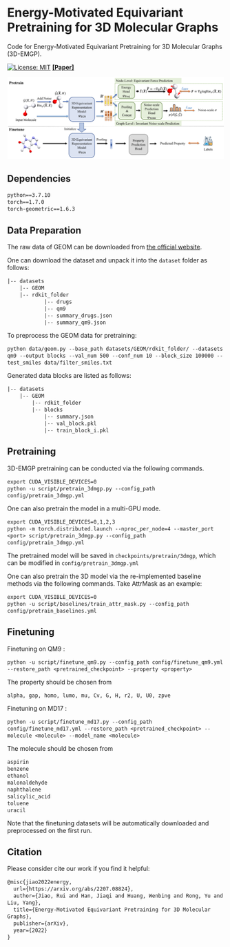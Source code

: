 # Energy-Motivated Equivariant Pretraining for 3D Molecular Graphs

Code for Energy-Motivated Equivariant Pretraining for 3D Molecular Graphs (3D-EMGP).

[![License: MIT](https://img.shields.io/badge/License-MIT-yellow.svg)](https://github.com/jiaor17/3D-EMGP/blob/main/LICENSE)   [**[Paper]**](https://arxiv.org/pdf/2207.08824.pdf)

![Overview](assets/overview.png "Overview")

## Dependencies

```
python==3.7.10
torch==1.7.0
torch-geometric==1.6.3
```

## Data Preparation

The raw data of GEOM can be downloaded from [the official website](https://dataverse.harvard.edu/dataset.xhtml?persistentId=doi:10.7910/DVN/JNGTDF).

One can download the dataset and unpack it into the `dataset` folder as follows:

```
|-- datasets
    |-- GEOM
	|-- rdkit_folder
            |-- drugs
            |-- qm9
            |-- summary_drugs.json
            |-- summary_qm9.json
```

To preprocess the GEOM data for pretraining:

```
python data/geom.py --base_path datasets/GEOM/rdkit_folder/ --datasets qm9 --output blocks --val_num 500 --conf_num 10 --block_size 100000 --test_smiles data/filter_smiles.txt
```

Generated data blocks are listed as follows:

```
|-- datasets
    |-- GEOM
        |-- rdkit_folder
        |-- blocks
            |-- summary.json
            |-- val_block.pkl
            |-- train_block_i.pkl
```

## Pretraining

3D-EMGP pretraining can be conducted via the following commands.

```shell
export CUDA_VISIBLE_DEVICES=0
python -u script/pretrain_3dmgp.py --config_path config/pretrain_3dmgp.yml
```

One can also pretrain the model in a multi-GPU mode.

```shell
export CUDA_VISIBLE_DEVICES=0,1,2,3
python -m torch.distributed.launch --nproc_per_node=4 --master_port <port> script/pretrain_3dmgp.py --config_path config/pretrain_3dmgp.yml
```

The pretrained model will be saved in `checkpoints/pretrain/3dmgp`, which can be modified in `config/pretrain_3dmgp.yml`

One can also pretrain the 3D model via the re-implemented baseline methods via the following commands. Take AttrMask as an example:

```shell
export CUDA_VISIBLE_DEVICES=0
python -u script/baselines/train_attr_mask.py --config_path config/pretrain_baselines.yml
```

## Finetuning

Finetuning on QM9 :

```
python -u script/finetune_qm9.py --config_path config/finetune_qm9.yml --restore_path <pretrained_checkpoint> --property <property>
```

The property should be chosen from

```
alpha, gap, homo, lumo, mu, Cv, G, H, r2, U, U0, zpve
```

Finetuning on MD17 :

```
python -u script/finetune_md17.py --config_path config/finetune_md17.yml --restore_path <pretrained_checkpoint> --molecule <molecule> --model_name <molecule>
```

The molecule should be chosen from

```
aspirin
benzene
ethanol
malonaldehyde
naphthalene
salicylic_acid
toluene
uracil
```

Note that the finetuning datasets will be automatically downloaded and preprocessed on the first run.

## Citation

Please consider cite our work if you find it helpful:

```
@misc{jiao2022energy,
  url={https://arxiv.org/abs/2207.08824},
  author={Jiao, Rui and Han, Jiaqi and Huang, Wenbing and Rong, Yu and Liu, Yang},
  title={Energy-Motivated Equivariant Pretraining for 3D Molecular Graphs},
  publisher={arXiv},
  year={2022}
}
```

